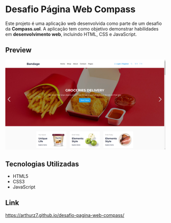 # Desafio Página Web Compass

Este projeto é uma aplicação web desenvolvida como parte de um desafio da **Compass.uol**. A aplicação tem como objetivo demonstrar habilidades em **desenvolvimento web**, incluindo HTML, CSS e JavaScript.

## Preview

![Print da Tela Inicial](screenshot.png)

## Tecnologias Utilizadas

- HTML5
- CSS3
- JavaScript

## Link

https://arthurz7.github.io/desafio-pagina-web-compass/


